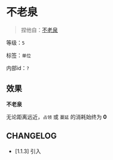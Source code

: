 # 不老泉

> 捏他自：[不老泉](https://zh.wikipedia.org/wiki/%E9%9D%92%E6%98%A5%E4%B9%8B%E6%B3%89)

等级：`5`

标签：`单位`

内部id：`?`

## 效果

**不老泉**

无论距离远近，`占领` 或 `蔓延` 的消耗始终为 **0**

## CHANGELOG

- [1.1.3] 引入
